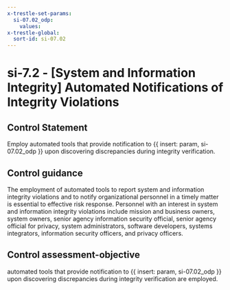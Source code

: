 ```yaml
---
x-trestle-set-params:
  si-07.02_odp:
    values:
x-trestle-global:
  sort-id: si-07.02
---
```


# si-7.2 - \[System and Information Integrity\] Automated Notifications of Integrity Violations

## Control Statement

Employ automated tools that provide notification to {{ insert: param, si-07.02_odp }} upon discovering discrepancies during integrity verification.

## Control guidance

The employment of automated tools to report system and information integrity violations and to notify organizational personnel in a timely matter is essential to effective risk response. Personnel with an interest in system and information integrity violations include mission and business owners, system owners, senior agency information security official, senior agency official for privacy, system administrators, software developers, systems integrators, information security officers, and privacy officers.

## Control assessment-objective

automated tools that provide notification to {{ insert: param, si-07.02_odp }} upon discovering discrepancies during integrity verification are employed.
